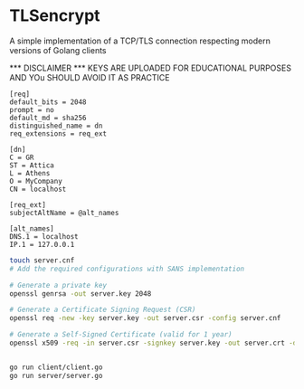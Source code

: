 # TLSencrypt
A simple implementation of a TCP/TLS connection respecting modern versions of Golang clients

*** DISCLAIMER ***
KEYS ARE UPLOADED FOR EDUCATIONAL PURPOSES AND YOu SHOULD AVOID IT AS PRACTICE

```
[req]
default_bits = 2048
prompt = no
default_md = sha256
distinguished_name = dn
req_extensions = req_ext

[dn]
C = GR
ST = Attica
L = Athens
O = MyCompany
CN = localhost

[req_ext]
subjectAltName = @alt_names

[alt_names]
DNS.1 = localhost
IP.1 = 127.0.0.1
```

```bash
touch server.cnf
# Add the required configurations with SANS implementation

# Generate a private key
openssl genrsa -out server.key 2048

# Generate a Certificate Signing Request (CSR)
openssl req -new -key server.key -out server.csr -config server.cnf

# Generate a Self-Signed Certificate (valid for 1 year)
openssl x509 -req -in server.csr -signkey server.key -out server.crt -days 365 -extfile server.cnf -extensions req_ext


go run client/client.go
go run server/server.go
```
